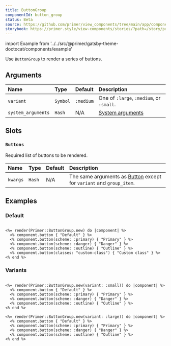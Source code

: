 ```yaml
---
title: ButtonGroup
componentId: button_group
status: Beta
source: https://github.com/primer/view_components/tree/main/app/components/primer/button_group.rb
storybook: https://primer.style/view-components/stories/?path=/story/primer-button-group
---
```


import Example from '../../src/@primer/gatsby-theme-doctocat/components/example'

<!-- Warning: AUTO-GENERATED file, do not edit. Add code comments to your Ruby instead <3 -->

Use `ButtonGroup` to render a series of buttons.

## Arguments

| Name | Type | Default | Description |
| :- | :- | :- | :- |
| `variant` | `Symbol` | `:medium` | One of `:large`, `:medium`, or `:small`. |
| `system_arguments` | `Hash` | N/A | [System arguments](/system-arguments) |

## Slots

### `Buttons`

Required list of buttons to be rendered.

| Name | Type | Default | Description |
| :- | :- | :- | :- |
| `kwargs` | `Hash` | N/A | The same arguments as [Button](/components/button) except for `variant` and `group_item`. |

## Examples

### Default

<Example src="<div data-view-component='true' class='BtnGroup'>    <button type='button' data-view-component='true' class='btn BtnGroup-item'>    Default  </button>    <button type='button' data-view-component='true' class='btn-primary btn BtnGroup-item'>    Primary  </button>    <button type='button' data-view-component='true' class='btn-danger btn BtnGroup-item'>    Danger  </button>    <button type='button' data-view-component='true' class='btn-outline btn BtnGroup-item'>    Outline  </button>    <button type='button' data-view-component='true' class='custom-class btn BtnGroup-item'>    Custom class  </button></div>" />

```erb

<%= render(Primer::ButtonGroup.new) do |component| %>
  <% component.button { "Default" } %>
  <% component.button(scheme: :primary) { "Primary" } %>
  <% component.button(scheme: :danger) { "Danger" } %>
  <% component.button(scheme: :outline) { "Outline" } %>
  <% component.button(classes: "custom-class") { "Custom class" } %>
<% end %>
```

### Variants

<Example src="<div data-view-component='true' class='BtnGroup'>    <button type='button' data-view-component='true' class='btn-sm btn BtnGroup-item'>    Default  </button>    <button type='button' data-view-component='true' class='btn-primary btn-sm btn BtnGroup-item'>    Primary  </button>    <button type='button' data-view-component='true' class='btn-danger btn-sm btn BtnGroup-item'>    Danger  </button>    <button type='button' data-view-component='true' class='btn-outline btn-sm btn BtnGroup-item'>    Outline  </button></div><div data-view-component='true' class='BtnGroup'>    <button type='button' data-view-component='true' class='btn-large btn BtnGroup-item'>    Default  </button>    <button type='button' data-view-component='true' class='btn-primary btn-large btn BtnGroup-item'>    Primary  </button>    <button type='button' data-view-component='true' class='btn-danger btn-large btn BtnGroup-item'>    Danger  </button>    <button type='button' data-view-component='true' class='btn-outline btn-large btn BtnGroup-item'>    Outline  </button></div>" />

```erb

<%= render(Primer::ButtonGroup.new(variant: :small)) do |component| %>
  <% component.button { "Default" } %>
  <% component.button(scheme: :primary) { "Primary" } %>
  <% component.button(scheme: :danger) { "Danger" } %>
  <% component.button(scheme: :outline) { "Outline" } %>
<% end %>

<%= render(Primer::ButtonGroup.new(variant: :large)) do |component| %>
  <% component.button { "Default" } %>
  <% component.button(scheme: :primary) { "Primary" } %>
  <% component.button(scheme: :danger) { "Danger" } %>
  <% component.button(scheme: :outline) { "Outline" } %>
<% end %>
```
